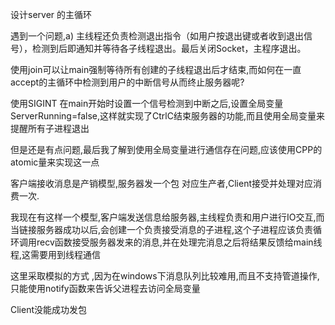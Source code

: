 设计server 的主循环

遇到一个问题,a) 主线程还负责检测退出指令（如用户按退出键或者收到退出信号），检测到后即通知并等待各子线程退出。最后关闭Socket，主程序退出。

使用join可以让main强制等待所有创建的子线程退出后才结束,而如何在一直accept的主循环中检测到用户的中断信号从而终止服务器呢?

使用SIGINT 在main开始时设置一个信号检测到中断之后,设置全局变量ServerRunning=false,这样就实现了CtrlC结束服务器的功能,而且使用全局变量来提醒所有子进程退出

但是还是有点问题,最后我了解到使用全局变量进行通信存在问题,应该使用CPP的atomic量来实现这一点



客户端接收消息是产销模型,服务器发一个包 对应生产者,Client接受并处理对应消费一次.

我现在有这样一个模型,客户端发送信息给服务器,主线程负责和用户进行IO交互,而当链接服务器成功以后,会创建一个负责接受消息的子进程,这个子进程应该负责循环调用recv函数接受服务器发来的消息,并在处理完消息之后将结果反馈给main线程,这需要用到线程通信

这里采取模拟的方式 ,因为在windows下消息队列比较难用,而且不支持管道操作,只能使用notify函数来告诉父进程去访问全局变量



Client没能成功发包 